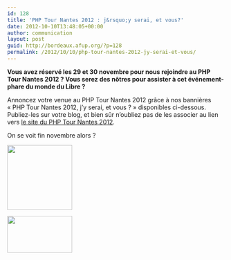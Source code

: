 ```yaml
---
id: 128
title: 'PHP Tour Nantes 2012 : j&rsquo;y serai, et vous?'
date: 2012-10-10T13:48:05+00:00
author: communication
layout: post
guid: http://bordeaux.afup.org/?p=128
permalink: /2012/10/10/php-tour-nantes-2012-jy-serai-et-vous/
---
```

**Vous avez réservé les 29 et 30 novembre pour nous rejoindre au PHP Tour Nantes 2012 ? Vous serez des nôtres pour assister à cet événement-phare du monde du Libre ?**

Annoncez votre venue au PHP Tour Nantes 2012 grâce à nos bannières &laquo;&nbsp;PHP Tour Nantes 2012, j&rsquo;y serai, et vous ?&nbsp;&raquo; disponibles ci-dessous. Publiez-les sur votre blog, et bien sûr n&rsquo;oubliez pas de les associer au lien vers [le site du PHP Tour Nantes 2012](http://afup.org/pages/phptournantes2012/).

On se voit fin novembre alors ?

<div id='gallery-1' class='gallery galleryid-128 gallery-columns-3 gallery-size-thumbnail'>
  <dl class='gallery-item'>
    <dt class='gallery-icon portrait'>
      <a href='http://bordeaux.afup.org/2012/10/10/php-tour-nantes-2012-jy-serai-et-vous/php_tour_nantes_2012_c/'><img width="150" height="150" src="http://bordeaux.afup.org/files/2012/10/php_tour_Nantes_2012_C-150x150.png" class="attachment-thumbnail size-thumbnail" alt="" /></a>
    </dt>
  </dl>
  
  <dl class='gallery-item'>
    <dt class='gallery-icon landscape'>
      <a href='http://bordeaux.afup.org/2012/10/10/php-tour-nantes-2012-jy-serai-et-vous/php_tour_nantes_2012_jyserai/'><img width="150" height="85" src="http://bordeaux.afup.org/files/2012/10/php_tour_Nantes_2012_jyserai-150x85.png" class="attachment-thumbnail size-thumbnail" alt="" /></a>
    </dt>
  </dl>
  
  <br style='clear: both' />
</div>